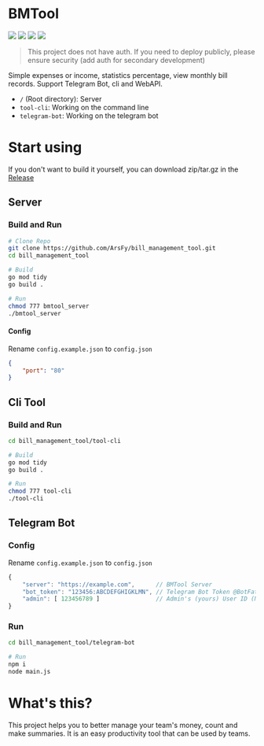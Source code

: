 # BMTool 
![](https://img.shields.io/badge/license-MIT-blue)
![](https://img.shields.io/badge/GO-1.17-blue)
![](https://img.shields.io/badge/NodeJS-v16-green)
![](https://img.shields.io/badge/PRs-welcome-green)

> This project does not have auth. If you need to deploy publicly, please ensure security (add auth for secondary development)

Simple expenses or income, statistics percentage, view monthly bill records. Support Telegram Bot, cli and WebAPI.

- `/` (Root directory): Server
- `tool-cli`: Working on the command line
- `telegram-bot`: Working on the telegram bot

# Start using

If you don't want to build it yourself, you can download zip/tar.gz in the [Release](https://github.com/ArsFy/bill_management_tool/releases)

## Server

### Build and Run

```bash
# Clone Repo
git clone https://github.com/ArsFy/bill_management_tool.git
cd bill_management_tool

# Build
go mod tidy
go build .

# Run
chmod 777 bmtool_server
./bmtool_server
```

#### Config

Rename `config.example.json` to `config.json`

```json
{ 
    "port": "80"
}
```

## Cli Tool

### Build and Run

```bash
cd bill_management_tool/tool-cli

# Build
go mod tidy
go build .

# Run
chmod 777 tool-cli
./tool-cli
```

## Telegram Bot

### Config

Rename `config.example.json` to `config.json`

```js
{
    "server": "https://example.com",      // BMTool Server
    "bot_token": "123456:ABCDEFGHIGKLMN", // Telegram Bot Token @BotFather
    "admin": [ 123456789 ]                // Admin's (yours) User ID (Number)
}
```

### Run

```bash
cd bill_management_tool/telegram-bot

# Run
npm i
node main.js
```

# What's this?
This project helps you to better manage your team's money, count and make summaries. It is an easy productivity tool that can be used by teams.